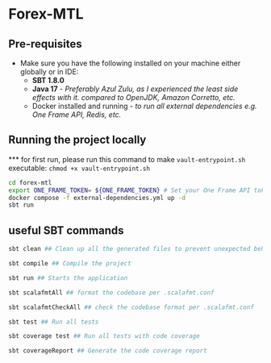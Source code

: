 # Forex-MTL

## Pre-requisites
- Make sure you have the following installed on your machine either globally or in IDE:
  - __SBT 1.8.0__
  - __Java 17__ - _Preferably Azul Zulu, as I experienced the least side effects with it. compared to OpenJDK, Amazon Corretto, etc._
  - Docker installed and running - _to run all external dependencies e.g. One Frame API, Redis, etc._

## Running the project locally

*** for first run, please run this command to make `vault-entrypoint.sh` executable: `chmod +x vault-entrypoint.sh`

```bash
cd forex-mtl
export ONE_FRAME_TOKEN= ${ONE_FRAME_TOKEN} # Set your One Frame API token here
docker compose -f external-dependencies.yml up -d
sbt run
```

## useful SBT commands
```bash
sbt clean ## Clean up all the generated files to prevent unexpected behavior

sbt compile ## Compile the project

sbt run ## Starts the application

sbt scalafmtAll ## format the codebase per .scalafmt.conf

sbt scalafmtCheckAll ## check the codebase format per .scalafmt.conf

sbt test ## Run all tests

sbt coverage test ## Run all tests with code coverage

sbt coverageReport ## Generate the code coverage report
```
